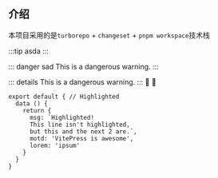 ## 介绍

本项目采用的是`turborepo` + `changeset` + `pnpm workspace`技术栈

:::tip
asda
:::

::: danger sad
This is a dangerous warning.
:::

::: details
This is a dangerous warning.
:::
:tada: :100:

```js{1,4,6-8}
export default { // Highlighted
  data () {
    return {
      msg: `Highlighted!
      This line isn't highlighted,
      but this and the next 2 are.`,
      motd: 'VitePress is awesome',
      lorem: 'ipsum'
    }
  }
}
```

<fe-dialog></fe-dialog>
<cd-dialog></cd-dialog>